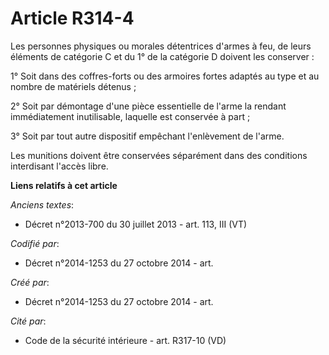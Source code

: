 # Article R314-4

Les personnes physiques ou morales détentrices d'armes à feu, de leurs éléments de catégorie C et du 1° de la catégorie D
doivent les conserver :

1° Soit dans des coffres-forts ou des armoires fortes adaptés au type et au nombre de matériels détenus ;

2° Soit par démontage d'une pièce essentielle de l'arme la rendant immédiatement inutilisable, laquelle est conservée à
part ;

3° Soit par tout autre dispositif empêchant l'enlèvement de l'arme.

Les munitions doivent être conservées séparément dans des conditions interdisant l'accès libre.

**Liens relatifs à cet article**

_Anciens textes_:

  - Décret n°2013-700 du 30 juillet 2013 - art. 113, III (VT)

_Codifié par_:

  - Décret n°2014-1253 du 27 octobre 2014 - art.

_Créé par_:

  - Décret n°2014-1253 du 27 octobre 2014 - art.

_Cité par_:

  - Code de la sécurité intérieure - art. R317-10 (VD)
